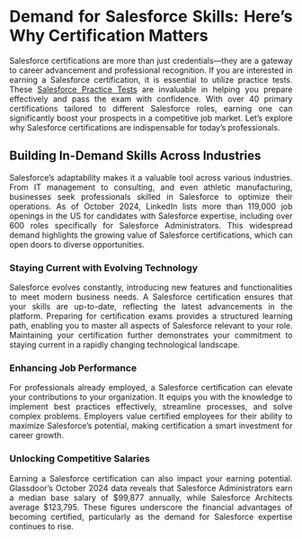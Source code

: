 <h1 data-pm-slice="1 1 []" style="text-align: justify;"><strong>Demand for Salesforce Skills: Here&rsquo;s Why Certification Matters</strong></h1>

<p style="text-align: justify;">Salesforce certifications are more than just credentials&mdash;they are a gateway to career advancement and professional recognition. If you are interested in earning a Salesforce certification, it is essential to utilize practice tests. These <a href="https://www.p2pexams.com/salesforce">Salesforce Practice Tests</a> are invaluable in helping you prepare effectively and pass the exam with confidence. With over 40 primary certifications tailored to different Salesforce roles, earning one can significantly boost your prospects in a competitive job market. Let&rsquo;s explore why Salesforce certifications are indispensable for today&rsquo;s professionals.</p>

<h2 style="text-align: justify;">Building In-Demand Skills Across Industries</h2>

<p style="text-align: justify;">Salesforce&rsquo;s adaptability makes it a valuable tool across various industries. From IT management to consulting, and even athletic manufacturing, businesses seek professionals skilled in Salesforce to optimize their operations. As of October 2024, LinkedIn lists more than 119,000 job openings in the US for candidates with Salesforce expertise, including over 600 roles specifically for Salesforce Administrators. This widespread demand highlights the growing value of Salesforce certifications, which can open doors to diverse opportunities.</p>

<h3 style="text-align: justify;">Staying Current with Evolving Technology</h3>

<p style="text-align: justify;">Salesforce evolves constantly, introducing new features and functionalities to meet modern business needs. A Salesforce certification ensures that your skills are up-to-date, reflecting the latest advancements in the platform. Preparing for certification exams provides a structured learning path, enabling you to master all aspects of Salesforce relevant to your role. Maintaining your certification further demonstrates your commitment to staying current in a rapidly changing technological landscape.</p>

<h3 style="text-align: justify;">Enhancing Job Performance</h3>

<p style="text-align: justify;">For professionals already employed, a Salesforce certification can elevate your contributions to your organization. It equips you with the knowledge to implement best practices effectively, streamline processes, and solve complex problems. Employers value certified employees for their ability to maximize Salesforce&rsquo;s potential, making certification a smart investment for career growth.</p>

<h3 style="text-align: justify;">Unlocking Competitive Salaries</h3>

<p style="text-align: justify;">Earning a Salesforce certification can also impact your earning potential. Glassdoor&rsquo;s October 2024 data reveals that Salesforce Administrators earn a median base salary of $99,877 annually, while Salesforce Architects average $123,795. These figures underscore the financial advantages of becoming certified, particularly as the demand for Salesforce expertise continues to rise.</p>

<h3 style="text-align: justify;">&nbsp;</h3>

